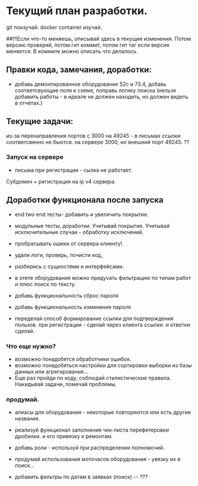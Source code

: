 # Текущий план разработки.

git поизучай.
docker container изучай.


##!!!Если что-то меняешь, описывай здесь в текущие изменения. Потом версию проверяй, потом гит коммит, потом гит таг если версия меняется.
В коммите можно описать что делалось. 




## Правки кода, замечания, доработки:
* добавь демонтированное оборудование 52с и 73.4, добавь соответсвующие поля к схеме, поправь логику поиска (нельзя добавить работы - в идеале не должен находить, но должен видеть в отчетах.)




## Текущие задачи:
из-за перенаправления портов с 3000 на 49245 - в письмах ссылки соответсвенно не бьются. 
на сервере 3000, но внешний порт 49245. ??






### Запуск на сервере

* письма при регистрации - сылка не работает.


Субдомен + регистрация на ip v4 сервера.




## Доработки функционала после запуска

* end two end тесты- добавить и увеличить покрытие.
* модульные тесты, доработки. Учитывай покрытие. Учитывай исключительные случаи - обработку исключений.


* пробрасывать ошики от сервера клиенту!.
* удали логи, проверь, почисти код, 
* разберись с сущностями и интерфейсами.
* в отете оборудования можно придуvать фильтрацию по типам работ и плюс поиск по тексту.
* добавь функциональность сброс пароля
* добавь функциональность изменение пароля


* переделай способ формирование ссылки для подтверждения пользов. при регистрации - сделай через клиента ссылки. и ответки сделай.

### Что еще нужно?
* возможно понадобятся обработчики ошибок.
* возможно понадобяться настройки для сортировки выборки из базы данных или агрегирования...
* Еще раз пройди по коду, соблюдай стилистические правила. Накидывай задачи, помечай проблемы.



### продумай.
* алиасы для оборудования - некоторые повторяются или есть другие названия.

* реализуй функционал заполнения чек-листа перефетеровки дробилки. и его привязку к ремонтам.


* добавь роли - используй при распределении полномочий.
* продумай использования моточасов оборудования - увязку их в поиск... 

* добавить фильтры по датам в заявках (поиск) -- ???